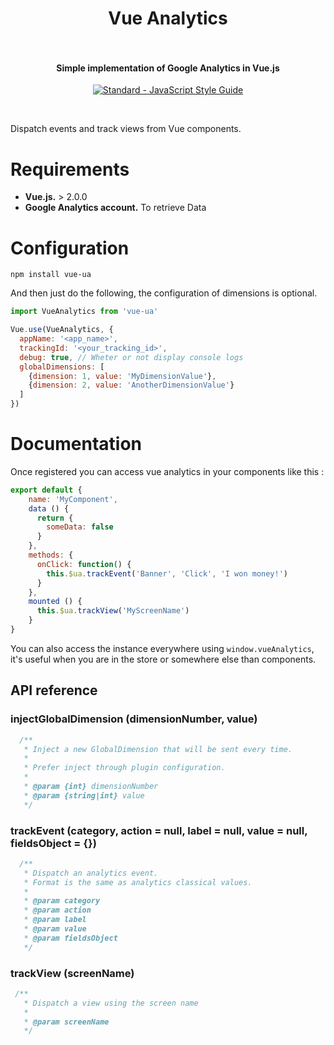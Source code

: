 <h1 align="center">
  Vue Analytics
  <br>
  <br>
</h1>

<h4 align="center">Simple implementation of Google Analytics in Vue.js</h4>

<p align="center">
  <a href="https://github.com/feross/standard"><img src="https://cdn.rawgit.com/feross/standard/master/badge.svg" alt="Standard - JavaScript Style Guide"></a>
</p>
<br>

Dispatch events and track views from Vue components.

# Requirements

- **Vue.js.** > 2.0.0
- **Google Analytics account.** To retrieve Data


# Configuration

`npm install vue-ua`

And then just do the following, the configuration of dimensions is optional.

```javascript
import VueAnalytics from 'vue-ua'

Vue.use(VueAnalytics, {
  appName: '<app_name>',
  trackingId: '<your_tracking_id>',
  debug: true, // Wheter or not display console logs
  globalDimensions: [
    {dimension: 1, value: 'MyDimensionValue'},
    {dimension: 2, value: 'AnotherDimensionValue'}
  ]
})
```

# Documentation

Once registered you can access vue analytics in your components like this :

```javascript
export default {
    name: 'MyComponent',
    data () {
      return {
        someData: false
      }
    },
    methods: {
      onClick: function() {
        this.$ua.trackEvent('Banner', 'Click', 'I won money!')
      }
    },
    mounted () {
      this.$ua.trackView('MyScreenName')
    }
}
```

You can also access the instance everywhere using `window.vueAnalytics`, it's useful when you are in the store or somewhere else than components.

## API reference

### injectGlobalDimension (dimensionNumber, value)
```javascript
  /**
   * Inject a new GlobalDimension that will be sent every time.
   *
   * Prefer inject through plugin configuration.
   *
   * @param {int} dimensionNumber
   * @param {string|int} value
   */
```

### trackEvent (category, action = null, label = null, value = null, fieldsObject = {})
```javascript
  /**
   * Dispatch an analytics event.
   * Format is the same as analytics classical values.
   *
   * @param category
   * @param action
   * @param label
   * @param value
   * @param fieldsObject
   */
```

### trackView (screenName)
```javascript
 /**
   * Dispatch a view using the screen name
   * 
   * @param screenName
   */
```
